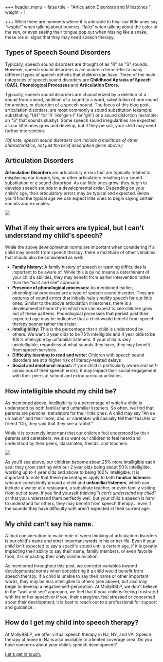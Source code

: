 +++
header_menu = false
title = "Articulation Disorders and Milestones "
weight = 1

+++
While there are moments where it is adorable to hear our little ones say _“wabbit”_ when talking about bunnies, _“lello”_ when talking about the color of the sun, or even seeing their tongue pop out when hissing like a snake, these are all signs that they may need speech therapy.

## Types of Speech Sound Disorders

Typically, speech sound disorders are thought of as "R" an "S" sounds. However, speech sound disorders is am umbrella term refer to many different types of  speech deficits that children can have. Three of the main categories of speech sound disorders are **Childhood Apraxia of Speech (CAS),** **Phonological Processes** and **Articulation Errors**.

Typically, speech sound disorders are characterized by a deletion of a sound from a word, addition of a sound to a word, substitution of one sound for another, or distortion of a speech sound. The focus of this blog post, articulation disorders, are most commonly a sound substitution (example: substituting "UH" for 'R' like"guh-l" for 'girl') or a sound distortion (example: an "S" that sounds slushy).  Some speech sound irregularities are expected as our little ones grow and develop, but if they persist, your child may need further intervention.

_(Of note, speech sound disorders can include a multitude of other characteristics, not just the brief description given above.)_

## Articulation Disorders

**Articulation** **Disorders** are articulatory errors that are typically related to misplacing our tongue, lips, or other articulators resulting in a sound substitution or a sound distortion. As our little ones grow, they begin to develop speech sounds in a developmental order. Depending on your child's age, their articulatory errors may be typical and expected. Below you’ll find the typical age we can expect little ones to begin saying certain sounds and examples:

![](/uploads/articulation-speech-milestones.png)

## What if my their errors are typical, but I can't understand my child's speech?

While the above developmental norms are important when considering if a child may benefit from speech therapy, there a multitude of other variables that should also be considered as well:

* **Family history:** A family history of speech or learning difficulties is important to be aware of. While this is by no means a determinant of your child’s abilities, they may benefit from earlier intervention rather than the “wait and see” approach.
* **Presence of phonological processes:** As mentioned earlier, phonological processes are a type of speech sound disorder. They are patterns of sound errors that initially help simplify speech for our little ones. Similar to the above articulation milestones, there is a developmental hierarchy in which we can expect to see children grow out of these patterns. Phonological processes that persist past their expected age may be indicative that a child would benefit from speech therapy sooner rather than later.
* **Intelligibility**: This is the percentage that a child is understood by others. We want 3 year olds to be 75% intelligible and 4 year olds to be 100% intelligible by unfamiliar listeners. If your child is very unintelligible, regardless of what sounds they have, they may benefit from speech services.
* **Difficulty learning to read and write:** Children with speech sound disorders are at a higher risk of literacy-related delays
* **Social and emotional impact:** If your child is particularly aware and self-conscious of their speech errors, it may impact their social engagement with their peers at school and extracurricular activities.

## How intelligible should my child be?

As mentioned above, intelligibility is a percentage of which a child is understood by both familiar and unfamiliar listeners. So often, we find that parents are personal translators for their little ones. A child may say "Ah ee uh aabih" and their mom, dad, or caretaker will casually tell their teacher or friend "Oh, they said that they see a rabbit."

While it is extremely important that our children feel understood by their parents and caretakers, we also want our children to feel heard and understood by their peers, classmates, friends, and teachers.

![](/uploads/intelligibility-rates-for-kids.png)

As you'll see above, our children become about 25% more intelligible each year they grow starting with our 2 year olds being about 50% intelligible, working up to 4 year olds and above to being 100% intelligible. It is important to note that these percentages apply to both **familiar listeners** who are consistently around a child and **unfamiliar listeners**, which can include a waiter at a restaurant, a substitute teacher, or even family visiting from out of town. If you find yourself thinking "_I can't understand my child"_ or that you understand them perfectly well, but your child's speech is hard to understand for others, they may benefit from speech therapy... even if the sounds they have difficulty with aren't expected at their current age.

## My child can't say his name.

A final consideration to make note of when thinking of articulation disorders is our child's name and other important words in his or her life. Even if your child isn't expected to say a specific sound until a certain age, if it is greatly impacting their ability to say their name, family members, or even favorite food, it is impacting their daily communication.

As mentioned throughout this post, we consider variables beyond developmental norms when considering if a child would benefit from speech therapy. If a child is unable to say their name or other important words, they may be less intelligible to others (see above), but also may begin to develop a negative self-perception. At MollyBSLP, we don't believe in the "wait and see" approach, we feel that if your child is feeling frustrated with his or her speech or if you, their caregiver, feel stressed or concerned about their development, it is best to reach out to a professional for support and guidance.

## How do I get my child into speech therapy?

At MollyBSLP, we offer virtual speech therapy in NJ, NY, and VA. Speech therapy at home in NJ is also available to a limited coverage area. Do you have concerns about your child’s speech development?

[Let's get in touch.](/#let-s-get-in-touch)